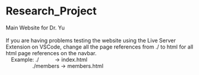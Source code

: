 # Research_Project

Main Website for Dr. Yu
<br>
<br>
If you are having problems testing the website using the Live Server Extension on VSCode, change all the page references from
./ to html for all html page references on the navbar.
<br>
&emsp;Example: ./&emsp;&emsp;&emsp;-> index.html<br> 
&emsp;&emsp;&emsp;&emsp;&emsp;./members -> members.html